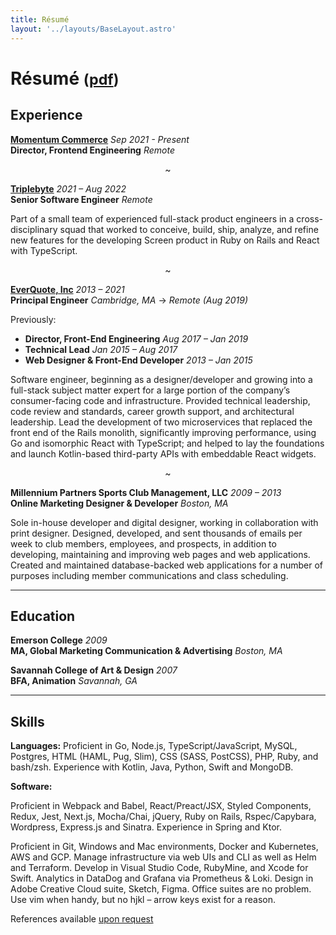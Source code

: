 ```yaml
---
title: Résumé
layout: '../layouts/BaseLayout.astro'
---
```


# Résumé <small>([pdf](/resumes/2022-09-resume-ben-saufley.pdf))</small>

## Experience

**[Momentum Commerce](https://momentumcommerce.com)** _Sep 2021 - Present_  
**Director, Frontend Engineering** _Remote_

<p style="text-align: center;">~</p>

**[Triplebyte](https://triplebyte.com)** _2021 – Aug 2022_  
**Senior Software Engineer** _Remote_

Part of a small team of experienced full-stack product engineers in a cross-disciplinary squad that worked to conceive, build, ship, analyze, and refine new features for the developing Screen product in Ruby on Rails and React with TypeScript.

<p style="text-align: center;">~</p>

**[EverQuote, Inc](https://everquote.com)** _2013 – 2021_  
**Principal Engineer** _Cambridge, MA_ &rarr; _Remote (Aug 2019)_

Previously:

- **Director, Front-End Engineering** _Aug 2017 – Jan 2019_
- **Technical Lead** _Jan 2015 – Aug 2017_
- **Web Designer & Front-End Developer** _2013 – Jan 2015_

Software engineer, beginning as a designer/developer and growing into a full-stack subject matter expert for a large portion of the company’s consumer-facing code and infrastructure. Provided technical leadership, code review and standards, career growth support, and architectural leadership. Lead the development of two microservices that replaced the front end of the Rails monolith, significantly improving performance, using Go and isomorphic React with TypeScript; and helped to lay the foundations and launch Kotlin-based third-party APIs with embeddable React widgets.

<p style="text-align: center;">~</p>

**Millennium Partners Sports Club Management, LLC** _2009 – 2013_  
**Online Marketing Designer & Developer** _Boston, MA_

Sole in-house developer and digital designer, working in collaboration with print designer. Designed, developed, and sent thousands of emails per week to club members, employees, and prospects, in addition to developing, maintaining and improving web pages and web applications. Created and maintained database-backed web applications for a number of purposes including member communications and class scheduling.

---

## Education

**Emerson College** _2009_  
**MA, Global Marketing Communication & Advertising** _Boston, MA_

**Savannah College of Art & Design** _2007_  
**BFA, Animation** _Savannah, GA_

---

## Skills

**Languages:** Proficient in Go, Node.js, TypeScript/JavaScript, MySQL, Postgres, HTML (HAML, Pug, Slim), CSS (SASS, PostCSS), PHP, Ruby, and bash/zsh. Experience with Kotlin, Java, Python, Swift and MongoDB.

**Software:**

Proficient in Webpack and Babel, React/Preact/JSX, Styled Components, Redux, Jest, Next.js, Mocha/Chai, jQuery, Ruby on Rails, Rspec/Capybara, Wordpress, Express.js and Sinatra. Experience in Spring and Ktor.

Proficient in Git, Windows and Mac environments, Docker and Kubernetes, AWS and GCP. Manage infrastructure via web UIs and CLI as well as Helm and Terraform. Develop in Visual Studio Code, RubyMine, and Xcode for Swift. Analytics in DataDog and Grafana via Prometheus & Loki. Design in Adobe Creative Cloud suite, Sketch, Figma. Office suites are no problem. Use vim when handy, but no hjkl – arrow keys exist for a reason.

References available [upon request](/contact)
